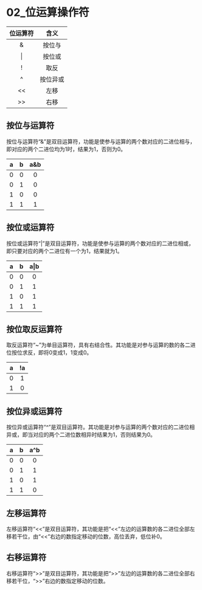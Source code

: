 # 02_位运算操作符

| 位运算符 |   含义   |
| :------: | :------: |
|    &     |  按位与  |
|    \|    |  按位或  |
|    !     |   取反   |
|    ^     | 按位异或 |
|    <<    |   左移   |
|    >>    |   右移   |

## 按位与运算符

按位与运算符“&”是双目运算符，功能是使参与运算的两个数对应的二进位相与，即对应的两个二进位均为1时，结果为1，否则为0。

|  a   |  b   | a&b  |
| :--: | :--: | :--: |
|  0   |  0   |  0   |
|  0   |  1   |  0   |
|  1   |  0   |  0   |
|  1   |  1   |  1   |

## 按位或运算符

按位或运算符“|”是双目运算符，功能是使参与运算的两个数对应的二进位相或，即只要对应的两个二进位有一个为1，结果就为1。

|  a   |  b   | a\|b |
| :--: | :--: | :--: |
|  0   |  0   |  0   |
|  0   |  1   |  1   |
|  1   |  0   |  1   |
|  1   |  1   |  1   |

## 按位取反运算符

取反运算符“~”为单目运算符，具有右结合性。其功能是对参与运算的数的各二进位按位求反，即将0变成1，1变成0。

|  a   |  !a  |
| :--: | :--: |
|  0   |  1   |
|  1   |  0   |

## 按位异或运算符

按位异或运算符“^”是双目运算符。其功能是对参与运算的两个数对应的二进位相异或，即当对应的两个二进位数相异时结果为1，否则结果为0。

|  a   |  b   | a^b  |
| :--: | :--: | :--: |
|  0   |  0   |  0   |
|  0   |  1   |  1   |
|  1   |  0   |  1   |
|  1   |  1   |  0   |

## 左移运算符

左移运算符“<<”是双目运算符，其功能是把“<<”左边的运算数的各二进位全部左移若干位，由“<<”右边的数指定移动的位数，高位丢弃，低位补0。

## 右移运算符

右移运算符“>>”是双目运算符，其功能是把“>>”左边的运算数的各二进位全部右移若干位，“>>”右边的数指定移动的位数。

